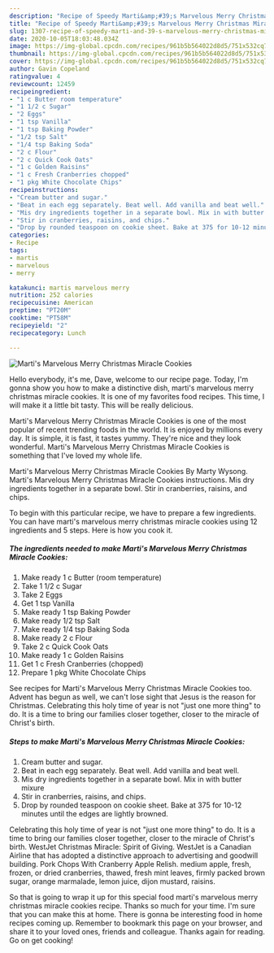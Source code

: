 ```yaml
---
description: "Recipe of Speedy Marti&amp;#39;s Marvelous Merry Christmas Miracle Cookies"
title: "Recipe of Speedy Marti&amp;#39;s Marvelous Merry Christmas Miracle Cookies"
slug: 1307-recipe-of-speedy-marti-and-39-s-marvelous-merry-christmas-miracle-cookies
date: 2020-10-05T18:03:48.034Z
image: https://img-global.cpcdn.com/recipes/961b5b564022d8d5/751x532cq70/martis-marvelous-merry-christmas-miracle-cookies-recipe-main-photo.jpg
thumbnail: https://img-global.cpcdn.com/recipes/961b5b564022d8d5/751x532cq70/martis-marvelous-merry-christmas-miracle-cookies-recipe-main-photo.jpg
cover: https://img-global.cpcdn.com/recipes/961b5b564022d8d5/751x532cq70/martis-marvelous-merry-christmas-miracle-cookies-recipe-main-photo.jpg
author: Gavin Copeland
ratingvalue: 4
reviewcount: 12459
recipeingredient:
- "1 c Butter room temperature"
- "1 1/2 c Sugar"
- "2 Eggs"
- "1 tsp Vanilla"
- "1 tsp Baking Powder"
- "1/2 tsp Salt"
- "1/4 tsp Baking Soda"
- "2 c Flour"
- "2 c Quick Cook Oats"
- "1 c Golden Raisins"
- "1 c Fresh Cranberries chopped"
- "1 pkg White Chocolate Chips"
recipeinstructions:
- "Cream butter and sugar."
- "Beat in each egg separately. Beat well. Add vanilla and beat well."
- "Mis dry ingredients together in a separate bowl. Mix in with butter mixure"
- "Stir in cranberries, raisins, and chips."
- "Drop by rounded teaspoon on cookie sheet. Bake at 375 for 10-12 minutes until the edges are lightly browned."
categories:
- Recipe
tags:
- martis
- marvelous
- merry

katakunci: martis marvelous merry 
nutrition: 252 calories
recipecuisine: American
preptime: "PT20M"
cooktime: "PT58M"
recipeyield: "2"
recipecategory: Lunch

---
```



![Marti&#39;s Marvelous Merry Christmas Miracle Cookies](https://img-global.cpcdn.com/recipes/961b5b564022d8d5/751x532cq70/martis-marvelous-merry-christmas-miracle-cookies-recipe-main-photo.jpg)

Hello everybody, it's me, Dave, welcome to our recipe page. Today, I'm gonna show you how to make a distinctive dish, marti&#39;s marvelous merry christmas miracle cookies. It is one of my favorites food recipes. This time, I will make it a little bit tasty. This will be really delicious.

Marti&#39;s Marvelous Merry Christmas Miracle Cookies is one of the most popular of recent trending foods in the world. It is enjoyed by millions every day. It is simple, it is fast, it tastes yummy. They're nice and they look wonderful. Marti&#39;s Marvelous Merry Christmas Miracle Cookies is something that I've loved my whole life.

Marti&#39;s Marvelous Merry Christmas Miracle Cookies By Marty Wysong. Marti&#39;s Marvelous Merry Christmas Miracle Cookies instructions. Mis dry ingredients together in a separate bowl. Stir in cranberries, raisins, and chips.


To begin with this particular recipe, we have to prepare a few ingredients. You can have marti&#39;s marvelous merry christmas miracle cookies using 12 ingredients and 5 steps. Here is how you cook it.

<!--inarticleads1-->

##### The ingredients needed to make Marti&#39;s Marvelous Merry Christmas Miracle Cookies:

1. Make ready 1 c Butter (room temperature)
1. Take 1 1/2 c Sugar
1. Take 2 Eggs
1. Get 1 tsp Vanilla
1. Make ready 1 tsp Baking Powder
1. Make ready 1/2 tsp Salt
1. Make ready 1/4 tsp Baking Soda
1. Make ready 2 c Flour
1. Take 2 c Quick Cook Oats
1. Make ready 1 c Golden Raisins
1. Get 1 c Fresh Cranberries (chopped)
1. Prepare 1 pkg White Chocolate Chips


See recipes for Marti&#39;s Marvelous Merry Christmas Miracle Cookies too. Advent has begun as well, we can&#39;t lose sight that Jesus is the reason for Christmas. Celebrating this holy time of year is not &#34;just one more thing&#34; to do. It is a time to bring our families closer together, closer to the miracle of Christ&#39;s birth. 

<!--inarticleads2-->

##### Steps to make Marti&#39;s Marvelous Merry Christmas Miracle Cookies:

1. Cream butter and sugar.
1. Beat in each egg separately. Beat well. Add vanilla and beat well.
1. Mis dry ingredients together in a separate bowl. Mix in with butter mixure
1. Stir in cranberries, raisins, and chips.
1. Drop by rounded teaspoon on cookie sheet. Bake at 375 for 10-12 minutes until the edges are lightly browned.


Celebrating this holy time of year is not &#34;just one more thing&#34; to do. It is a time to bring our families closer together, closer to the miracle of Christ&#39;s birth. WestJet Christmas Miracle: Spirit of Giving. WestJet is a Canadian Airline that has adopted a distinctive approach to advertising and goodwill building. Pork Chops With Cranberry Apple Relish. medium apple, fresh, frozen, or dried cranberries, thawed, fresh mint leaves, firmly packed brown sugar, orange marmalade, lemon juice, dijon mustard, raisins. 

So that is going to wrap it up for this special food marti&#39;s marvelous merry christmas miracle cookies recipe. Thanks so much for your time. I'm sure that you can make this at home. There is gonna be interesting food in home recipes coming up. Remember to bookmark this page on your browser, and share it to your loved ones, friends and colleague. Thanks again for reading. Go on get cooking!
